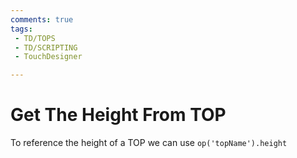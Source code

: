 ```yaml
---
comments: true
tags:
 - TD/TOPS
 - TD/SCRIPTING
 - TouchDesigner

---
```


<!-- ![Count Up When New Circle Appears](../img/CountUpWhenNewCircleAppears.png) -->

# Get The Height From TOP
To reference the height of a TOP we can use `op('topName').height`